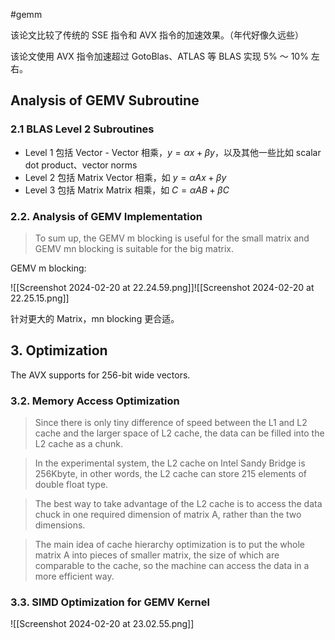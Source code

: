 #gemm

该论文比较了传统的 SSE 指令和 AVX 指令的加速效果。（年代好像久远些）

该论文使用 AVX 指令加速超过 GotoBlas、ATLAS 等 BLAS 实现 5% ～ 10% 左右。

## Analysis of GEMV Subroutine

### 2.1 BLAS Level 2 Subroutines

- Level 1 包括 Vector - Vector 相乘，$y = \alpha x + \beta y$，以及其他一些比如 scalar dot product、vector norms
- Level 2 包括 Matrix Vector 相乘，如 $y=\alpha A x + \beta y$
- Level 3 包括 Matrix Matrix 相乘，如 $C=\alpha A B + \beta C$

### 2.2. Analysis of GEMV Implementation

> To sum up, the GEMV m blocking is useful for the small matrix and GEMV mn blocking is suitable for the big matrix.

GEMV m blocking:


![[Screenshot 2024-02-20 at 22.24.59.png]]![[Screenshot 2024-02-20 at 22.25.15.png]]

针对更大的 Matrix，mn blocking 更合适。

## 3. Optimization

The AVX supports for 256-bit wide vectors.

### 3.2. Memory Access Optimization

> Since there is only tiny difference of speed between the L1 and L2 cache and the larger space of L2 cache, the data can be filled into the L2 cache as a chunk.

> In the experimental system, the L2 cache on Intel Sandy Bridge is 256Kbyte, in other words, the L2 cache can store 215 elements of double float type.

> The best way to take advantage of the L2 cache is to access the data chuck in one required dimension of matrix A, rather than the two dimensions.

> The main idea of cache hierarchy optimization is to put the whole matrix A into pieces of smaller matrix, the size of which are comparable to the cache, so the machine can access the data in a more efficient way.

### 3.3. SIMD Optimization for GEMV Kernel

![[Screenshot 2024-02-20 at 23.02.55.png]]